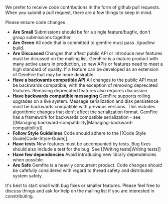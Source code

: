 We prefer to receive code contributions in the form of github pull requests. When you submit a pull request, there are a few things to keep in mind. 

Please ensure code changes

 * **Are Small** Submissions should be for a single feature/bugfix, don't group submissions together
 * **Are Green** All code that is committed to gemfire must pass ./gradlew build. 
 * **Are Discussed** Changes that affect public API or introduce new features must be dicussed on the mailing list. GemFire is a mature product with many active users in production, so new APIs or features need to meet a high standard of quality. If a feature can be developed as an extension of GemFire that may be more desirable.
 * **Have a backwards compatible API** All changes to the public API must be backwards compatible, with the exception of removing deprecated features. Removing deprecated features also requires discussion.
 * **Have backwards compatible messaging** GemFire supports rolling upgrades on a live system. Message serialization and disk persistence must be backwards compatible with previous versions. This includes algorithmic changes that don't affect the serialization format. GemFire has a framework for backwards compatible serialization - see [[Managing backward-compatibility|Managing-backward-compatibility]].
 * **Follow Style Guidelines** Code should adhere to the [[Code Style Guide|Code-Style-Guide]].
 * **Have tests** New features must be accompanied by tests. Bug fixes should also include a test for the bug. See [[Writing tests|Writing tests]]
 * **Have few dependencies** Avoid introducing new library dependencies when possible. 
 * **Are Safe** Gemfire is a heavily concurrent product. Code changes should be cafefully considered with regard to thread safety and distributed system safety.

It's best to start small with bug fixes or smaller features. Please feel free to discuss things and ask for help on the mailing list if you are interested in constributing. 